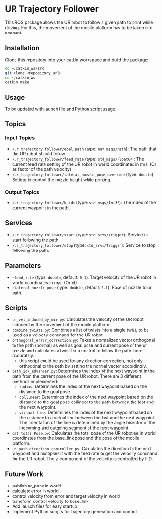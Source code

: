 # UR Trajectory Follower

This ROS package allows the UR robot to follow a given path to print while driving. For this, the movement of the mobile platform has to be taken into account.


## Installation
Clone this repository into your catkin workspace and build the package:
```sh
cd ~/catkin_ws/src
git clone <repository_url>
cd ~/catkin_ws
catkin_make
```

## Usage
To be updated with launch file and Python script usage.

## Topics

### Input Topics
- `/ur_trajectory_follower/goal_path` (type: `nav_msgs/Path`): The path that the UR robot should follow.
- `/ur_trajectory_follower/feed_rate` (type: `std_msgs/Float64`): The current feed rate setting of the UR robot in world coordinates in m/s. (Or as factor of the path velocity)
- `/ur_trajectory_follower/lateral_nozzle_pose_override` (type: `double`): Setting to control the nozzle height while printing.

### Output Topics
- `/ur_trajectory_follower/k_idx` (type: `std_msgs/Int32`): The index of the current waypoint in the path.

## Services
- `/ur_trajectory_follower/start` (type: `std_srvs/Trigger`): Service to start following the path.
- `/ur_trajectory_follower/stop` (type: `std_srvs/Trigger`): Service to stop following the path.

## Parameters
- `~feed_rate` (type: `double`, default: `0.1`): Target velocity of the UR robot in world coordinates in m/s. (Or dt)
- `~lateral_nozzle_pose` (type: `double`, default: `0.1`): Pose of nozzle to ur path.


## Scripts
- `ur_vel_induced_by_mir.py`: Calculates the velocity of the UR robot induced by the movement of the mobile platform.
- `combine_twists.py`: Combines a list of twists into a single twist, to be used as a velocity command for the UR robot.
- `orthogonal_error_correction.py`: Takes a normalized vector orthogonal to the path (normal) as well as goal pose and current pose of the ur nozzle and calculates a twist for a control to follow the path more accurately.
    - this script could be used for any direction correction, not only orthogonal to the path by setting the normal vector accordingly.
- `path_idx_advancer.py`: Determines the index of the next waypoint in the path from the current pose of the UR robot. There are 3 different methods implemented:
    - `radius`: Determines the index of the next waypoint based on the distance to the goal pose.
    - `collinear`: Determines the index of the next waypoint based on the distance to the goal pose collinear to the path between the last and the next waypoint.
    - `virtual line`: Determines the index of the next waypoint based on the distance to a virtual line between the last and the next waypoint. The orientation of the line is determined by the angle bisector of the inccoming and outgoing segment of the next waypoint.
- `get_total_Pose.py`: Calculates the total pose of the UR robot ee in world coordinates from the base_link pose and the pose of the mobile platform.
- `ur_path_direction_controller.py`: Calculates the direction to the next waypoint and multiplies it with the feed rate to get the velocity command for the UR robot. The z-component of the velocity is controlled by PID.

## Future Work
- publish ur_pose in world
- calculate error in world
- control velocity from error and target velocity in world
- transform control velocity to base_link
- Add launch files for easy startup
- Implement Python scripts for trajectory generation and control
